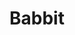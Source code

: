 ---
title: Babbit
categories: hltb novels
layout: hltb
progress: 2
description: A story about a true conformist.
---